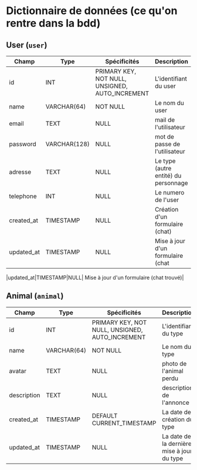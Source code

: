 # Dictionnaire de données (ce qu'on rentre dans la bdd)

## User  (`user`)

|Champ|Type|Spécificités|Description|
|-|-|-|-|
|id|INT|PRIMARY KEY, NOT NULL, UNSIGNED, AUTO_INCREMENT|L'identifiant du user|
|name|VARCHAR(64)|NOT NULL|Le nom du user|
|email|TEXT|NULL| mail de l'utilisateur|
|password|VARCHAR(128)|NULL| mot de passe de l'utilisateur|
|adresse|TEXT|NULL|Le type (autre entité) du personnage|
|telephone|INT|NULL|Le numero de l'user|
|created_at|TIMESTAMP|NULL| Création d'un formulaire (chat)
|updated_at|TIMESTAMP|NULL| Mise à jour d'un formulaire (chat 




|updated_at|TIMESTAMP|NULL| Mise à jour d'un formulaire (chat trouvé)|


## Animal (`animal`)

|Champ|Type|Spécificités|Description|
|-|-|-|-|
|id|INT|PRIMARY KEY, NOT NULL, UNSIGNED, AUTO_INCREMENT|L'identifiant du type|
|name|VARCHAR(64)|NOT NULL|Le nom du type|
|avatar|TEXT|NULL| photo de l'animal perdu |
|description|TEXT|NULL| description de l'annonce |
|created_at|TIMESTAMP|DEFAULT CURRENT_TIMESTAMP|La date de création du type|
|updated_at|TIMESTAMP|NULL|La date de la dernière mise à jour du type|


